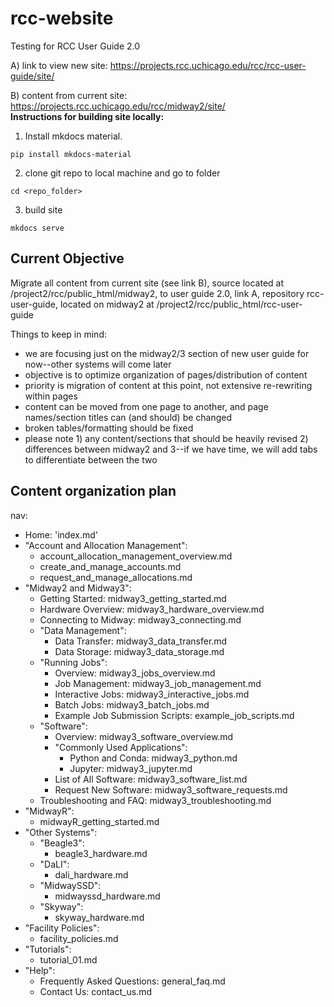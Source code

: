 # rcc-website
Testing for RCC User Guide 2.0

A) link to view new site: https://projects.rcc.uchicago.edu/rcc/rcc-user-guide/site/

B) content from current site: https://projects.rcc.uchicago.edu/rcc/midway2/site/   
**Instructions for building site locally:**

1. Install mkdocs material.
```
pip install mkdocs-material 
```
2. clone git repo to local machine and go to folder 
``` 
cd <repo_folder>
```
3. build site
```
mkdocs serve
```

## Current Objective

Migrate all content from current site (see link B), source located at /project2/rcc/public_html/midway2, to user guide 2.0, link A, repository rcc-user-guide, located on midway2 at /project2/rcc/public_html/rcc-user-guide

Things to keep in mind:
- we are focusing just on the midway2/3 section of new user guide for now--other systems will come later
- objective is to optimize organization of pages/distribution of content
- priority is migration of content at this point, not extensive re-rewriting within pages
- content can be moved from one page to another, and page names/section titles can (and should) be changed
- broken tables/formatting should be fixed 
- please note 1) any content/sections that should be heavily revised 2) differences between midway2 and 3--if we have time, we will add tabs to differentiate between the two



## Content organization plan

nav:
  - Home: 'index.md'
  - "Account and Allocation Management":
    - account_allocation_management_overview.md
    - create_and_manage_accounts.md
    - request_and_manage_allocations.md
  - "Midway2 and Midway3":
    - Getting Started: midway3_getting_started.md
    - Hardware Overview: midway3_hardware_overview.md
    - Connecting to Midway: midway3_connecting.md
    - "Data Management":
      - Data Transfer: midway3_data_transfer.md
      - Data Storage: midway3_data_storage.md
    - "Running Jobs":
      - Overview: midway3_jobs_overview.md
      - Job Management: midway3_job_management.md
      - Interactive Jobs: midway3_interactive_jobs.md
      - Batch Jobs: midway3_batch_jobs.md
      - Example Job Submission Scripts: example_job_scripts.md
    - "Software":
      - Overview: midway3_software_overview.md
      - "Commonly Used Applications":
        - Python and Conda: midway3_python.md
        - Jupyter: midway3_jupyter.md
      - List of All Software: midway3_software_list.md
      - Request New Software: midway3_software_requests.md
    - Troubleshooting and FAQ: midway3_troubleshooting.md
  - "MidwayR":
      - midwayR_getting_started.md
  - "Other Systems":
    - "Beagle3":
      - beagle3_hardware.md
    - "DaLI":
      - dali_hardware.md
    - "MidwaySSD":
      - midwayssd_hardware.md
    - "Skyway":
      - skyway_hardware.md
  - "Facility Policies":
    - facility_policies.md
  - "Tutorials":
    - tutorial_01.md
  - "Help":
    - Frequently Asked Questions: general_faq.md
    - Contact Us: contact_us.md
